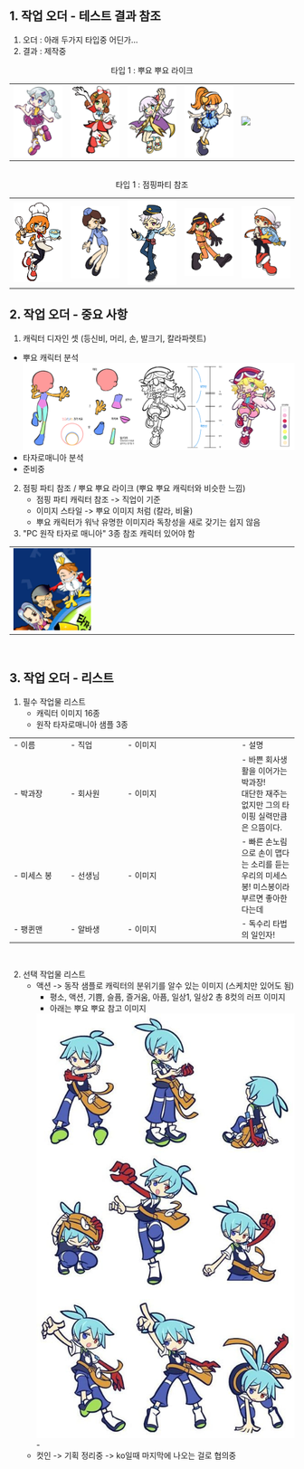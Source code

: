 
## 1. 작업 오더 - 테스트 결과 참조
1) 오더 : 아래 두가지 타입중 어딘가...
2) 결과 : 제작중

<div align =center> 타입 1 : 뿌요 뿌요 라이크</div>
<table width = 100%><tr>    
    <td width = 20% ><img src=image/pngfile/캐릭터_11.png></td>
    <td width = 20% ><img src=image/pngfile/캐릭터_15.png></td>
    <td width = 20% ><img src=image/pngfile/캐릭터_16.png></td>
    <td width = 20% ><img src=image/pngfile/캐릭터_12.png></td>
    <td width = 20% ><img src=image/pngfile/캐릭터.png></td>
</tr></table>
<br>
<div align =center> 타입 1 : 점핑파티 참조</div>
<table width = 100%><tr>
    <td width = 20% ><img src=image/pngfile/캐릭터_18.png></td>
    <td width = 20% ><img src=image/pngfile/캐릭터_17.png></td>
    <td width = 20% ><img src=image/pngfile/캐릭터_19.png></td>
    <td width = 20% ><img src=image/pngfile/캐릭터_20.png></td>
    <td width = 20% ><img src=image/pngfile/캐릭터_21.png></td>
</tr></table>

## 2. 작업 오더 - 중요 사항 
1) 캐릭터 디자인 셋 (등신비, 머리, 손, 발크기, 칼라파렛트) 
  - 뿌요 캐릭터 분석  
  <img src=image/pngfile/ue11111.png><br>
  - 타자로매니아 분석
  - 준비중
  
2) 점핑 파티 참조 / 뿌요 뿌요 라이크 (뿌요 뿌요 캐릭터와 비슷한 느낌) 
    - 점핑 파티 캐릭터 참조 -> 직업이 기준 
    - 이미지 스타일 -> 뿌요 이미지 처럼 (칼라, 비율) 
    - 뿌요 캐릭터가 워낙 유명한 이미지라 독창성을 새로 갖기는 쉽지 않음  
3) "PC 원작 타자로 매니아" 3종 참조 캐릭터 있어야 함
<table width =50%><tr>     
    <td width =30% ><img src=image/pngfile/photo_2023-04-07_15-30-32.jpg ></td>
    <td width =70% ></td>    
</tr></table>
<br>

## 3. 작업 오더 - 리스트  
1) 필수 작업물 리스트
    - 캐릭터 이미지 16종     
    - 원작 타자로매니아 샘플 3종
<table>
<tr>
    <td width= 20%> - 이름 </td>
    <td width= 20%> - 직업 </td>
    <td width= 40%> - 이미지 </td>
    <td width= 20%> - 설명 </td>    
</tr>
<tr>
    <td width= 20%> - 박과장 </td>
    <td width= 20%> - 회사원 </td>
    <td width= 40%> - 이미지 </td>
    <td width= 20%> - 바쁜 회사생활을 이어가는 박과장!</br> 대단한 재주는 없지만 그의 타이핑 실력만큼은 으뜸이다. </td>    
</tr>    
<tr>
    <td width= 20%> - 미세스 봉 </td>
    <td width= 20%> - 선생님 </td>
    <td width= 40%> - 이미지 </td>
    <td width= 20%> - 빠른 손노림으로 손이 맵다는 소리를 듣는 우리의 미세스 봉! 미스봉이라 부르면 좋아한다는데  </td>    
</tr>
    </tr>    
<tr>
    <td width= 20%> - 팽퀸맨 </td>
    <td width= 20%> - 알바생 </td>
    <td width= 40%> - 이미지 </td>
    <td width= 20%> - 독수리 타법의 일인자!</td>    
</tr>
</table>    
</br>

2) 선택 작업물 리스트
    - 액션 -> 동작 샘플로 캐릭터의 분위기를 알수 있는 이미지 (스케치만 있어도 됨) 
        - 평소, 액션, 기쁨, 슬픔, 즐거움, 아픔, 일상1, 일상2 총 8컷의 러프 이미지
        - 아래는 뿌요 뿌요 참고 이미지  
        <img src=image/pngfile/photo_2023-04-11_09-58-14.jpg>
        - 
    - 컷인 -> 기획 정리중 -> ko일때 마지막에 나오는 걸로 협의중 
